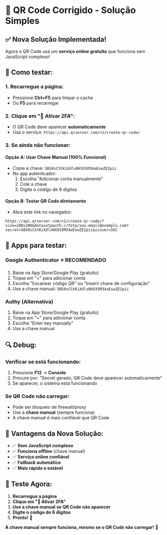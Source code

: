 # 🔧 QR Code Corrigido - Solução Simples

## ✅ **Nova Solução Implementada!**

Agora o QR Code usa um **serviço online gratuito** que funciona sem JavaScript complexo!

## 🎯 **Como testar:**

### **1. Recarregue a página:**
- Pressione **Ctrl+F5** para limpar o cache
- Ou **F5** para recarregar

### **2. Clique em "🚀 Ativar 2FA":**
- O QR Code deve aparecer **automaticamente**
- Usa o serviço: `https://api.qrserver.com/v1/create-qr-code/`

### **3. Se ainda não funcionar:**

#### **Opção A: Usar Chave Manual (100% Funcional)**
- Copie a chave: `5BS0sCStKiXdlxNX93SM34aEswZE2pii`
- No app autenticador:
  1. Escolha "Adicionar conta manualmente"
  2. Cole a chave
  3. Digite o código de 6 dígitos

#### **Opção B: Testar QR Code diretamente**
- Abra este link no navegador:
```
https://api.qrserver.com/v1/create-qr-code/?size=200x200&data=otpauth://totp/seu-email@exemplo.com?secret=5BS0sCStKiXdlxNX93SM34aEswZE2pii&issuer=SGC
```

## 📱 **Apps para testar:**

### **Google Authenticator** ⭐ **RECOMENDADO**
1. Baixe na App Store/Google Play (gratuito)
2. Toque em "+" para adicionar conta
3. Escolha "Escanear código QR" ou "Inserir chave de configuração"
4. Use a chave manual: `5BS0sCStKiXdlxNX93SM34aEswZE2pii`

### **Authy** (Alternativa)
1. Baixe na App Store/Google Play (gratuito)
2. Toque em "+" para adicionar conta
3. Escolha "Enter key manually"
4. Use a chave manual

## 🔍 **Debug:**

### **Verificar se está funcionando:**
1. Pressione **F12** → **Console**
2. Procure por: "Secret gerado, QR Code deve aparecer automaticamente"
3. Se aparecer, o sistema está funcionando

### **Se QR Code não carregar:**
- Pode ser bloqueio de firewall/proxy
- Use a **chave manual** (sempre funciona)
- A chave manual é mais confiável que QR Code

## 🎉 **Vantagens da Nova Solução:**

- ✅ **Sem JavaScript complexo**
- ✅ **Funciona offline** (chave manual)
- ✅ **Serviço online confiável**
- ✅ **Fallback automático**
- ✅ **Mais rápido e estável**

## 🚀 **Teste Agora:**

1. **Recarregue a página**
2. **Clique em "🚀 Ativar 2FA"**
3. **Use a chave manual se QR Code não aparecer**
4. **Digite o código de 6 dígitos**
5. **Pronto!** 🎉

**A chave manual sempre funciona, mesmo se o QR Code não carregar!** 🔑


